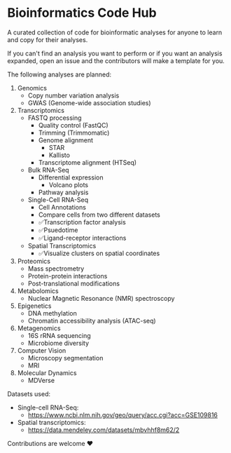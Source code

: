 # Bioinformatics Code Hub
A curated collection of code for bioinformatic analyses for anyone to learn and copy for their analyses.

If you can't find an analysis you want to perform or if you want an analysis expanded, open an issue and the contributors will make a template for you.

The following analyses are planned:
1. Genomics
   - Copy number variation analysis
   - GWAS (Genome-wide association studies)
2. Transcriptomics
   - FASTQ processing
      - Quality control (FastQC)
      - Trimming (Trimmomatic)
      - Genome alignment
        - STAR
        - Kallisto
      - Transcriptome alignment (HTSeq)
   - Bulk RNA-Seq
     - Differential expression
        - Volcano plots
     - Pathway analysis
   - Single-Cell RNA-Seq
     - Cell Annotations
     - Compare cells from two different datasets
     - ✅Transcription factor analysis
     - ✅Psuedotime 
     - ✅Ligand-receptor interactions
   - Spatial Transcriptomics
     - ✅Visualize clusters on spatial coordinates
3. Proteomics
   - Mass spectrometry 
   - Protein-protein interactions
   - Post-translational modifications
4. Metabolomics
   - Nuclear Magnetic Resonance (NMR) spectroscopy
5. Epigenetics
   - DNA methylation
   - Chromatin accessibility analysis (ATAC-seq)
6. Metagenomics
   - 16S rRNA sequencing
   - Microbiome diversity
7. Computer Vision
   - Microscopy segmentation
   - MRI
8. Molecular Dynamics
   - MDVerse

Datasets used:
 - Single-cell RNA-Seq:
    - https://www.ncbi.nlm.nih.gov/geo/query/acc.cgi?acc=GSE109816
 - Spatial transcriptomics:
    - https://data.mendeley.com/datasets/mbvhhf8m62/2

 
Contributions are welcome ❤️
